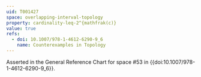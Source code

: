 ```yaml
---
uid: T001427
space: overlapping-interval-topology
property: cardinality-leq-2^{mathfrak(c)}
value: true
refs:
  - doi: 10.1007/978-1-4612-6290-9_6
    name: Counterexamples in Topology
---
```

Asserted in the General Reference Chart for space #53 in
{{doi:10.1007/978-1-4612-6290-9_6}}.
